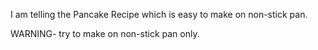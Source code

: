I am telling the Pancake Recipe which is easy to make on non-stick pan.
 
 WARNING- try to make on non-stick pan only.